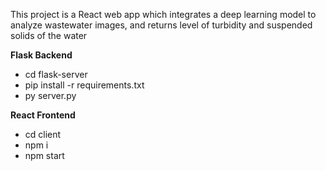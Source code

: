This project is a React web app which integrates a deep learning model to analyze wastewater images, and returns level of turbidity and suspended solids of the water 

**Flask Backend**
- cd flask-server
- pip install -r requirements.txt
- py server.py
  
**React Frontend**
- cd client
- npm i
- npm start
